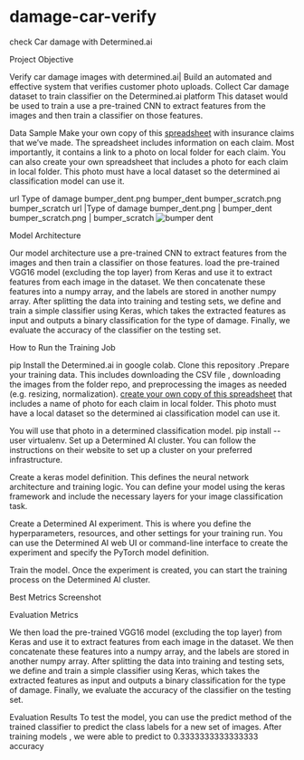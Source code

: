 # damage-car-verify

check Car damage with  Determined.ai

Project Objective

Verify car damage images with  determined.ai|
Build an automated and effective system that verifies customer photo uploads.
 Collect Car damage dataset to train classifier on the Determined.ai platform This dataset would be used to train a use a pre-trained CNN to extract features from the images and then train a classifier on those features.
 
Data Sample
Make your own copy of this <a href='https://docs.google.com/spreadsheets/d/1_AI5s5mU1L5a4oQKEguKv7zlXKHBgeD3OTjonpwmLxk/edit#gid=0'>spreadsheet</a>  with insurance claims that we’ve made. The spreadsheet includes information on each claim. Most importantly, it contains a link to a photo on local folder for each claim. 
You can also create your own spreadsheet that includes a photo for each claim in local folder. This photo must have a local dataset so the determined ai classification model can use it.


url	                    Type of damage
bumper_dent.png	          bumper_dent
bumper_scratch.png	      bumper_scratch
url	            |Type of damage
bumper_dent.png |	bumper_dent
bumper_scratch.png |	bumper_scratch
![bumper dent](https://user-images.githubusercontent.com/65541080/232556800-f9acbe49-6bc7-4da2-ae6a-ce402e8df02d.png)

Model Architecture

Our model architecture use a pre-trained CNN to extract features from the images and then train a classifier on those features. load the pre-trained VGG16 model (excluding the top layer) from Keras and use it to extract features from each image in the dataset. We then concatenate these features into a numpy array, and the labels are stored in another numpy array. After splitting the data into training and testing sets, we define and train a simple classifier using Keras, which takes the extracted features as input and outputs a binary classification for the type of damage. Finally, we evaluate the accuracy of the classifier on the testing set.

How to Run the Training Job

pip Install the Determined.ai in google colab. Clone this repository .Prepare your training data. This includes downloading the CSV file  , downloading the images from the folder repo, and preprocessing the images as needed (e.g. resizing, normalization). <a href='https://docs.google.com/spreadsheets/d/1_AI5s5mU1L5a4oQKEguKv7zlXKHBgeD3OTjonpwmLxk/edit#gid=0'> create your own copy of this spreadsheet</a> that includes a name of photo for each claim in local folder. This photo must have a local dataset so the determined ai classification model can use it.

You will use that photo in a determined classification model.
 pip install --user virtualenv. 
 Set up a Determined AI cluster. You can follow the instructions on their website to set up a cluster on your preferred infrastructure.

Create a keras model definition. This defines the neural network architecture and training logic. You can define your model using the keras framework and include the necessary layers for your image classification task.

Create a Determined AI experiment. This is where you define the hyperparameters, resources, and other settings for your training run. You can use the Determined AI web UI or command-line interface to create the experiment and specify the PyTorch model definition.

Train the model. Once the experiment is created, you can start the training process on the Determined AI cluster.

Best Metrics Screenshot



Evaluation Metrics

We then load the pre-trained VGG16 model (excluding the top layer) from Keras and use it to extract features from each image in the dataset. We then concatenate these features into a numpy array, and the labels are stored in another numpy array. After splitting the data into training and testing sets, we define and train a simple classifier using Keras, which takes the extracted features as input and outputs a binary classification for the type of damage. Finally, we evaluate the accuracy of the classifier on the testing set.

Evaluation Results
To test the model, you can use the predict method of the trained classifier to predict the class labels for a new set of images.
After training  models , we were able to predict to 0.3333333333333333 accuracy
